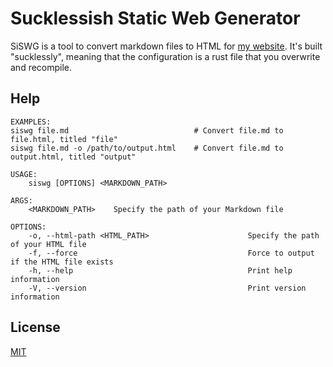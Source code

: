 # Sucklessish Static Web Generator

SiSWG is a tool to convert markdown files to HTML for [my website](https://3top1a.github.io/).
It's built "sucklessly", meaning that the configuration is a rust file that you overwrite and recompile.

## Help

```
EXAMPLES:
siswg file.md                            # Convert file.md to file.html, titled "file"
siswg file.md -o /path/to/output.html    # Convert file.md to output.html, titled "output"

USAGE:
    siswg [OPTIONS] <MARKDOWN_PATH>

ARGS:
    <MARKDOWN_PATH>    Specify the path of your Markdown file

OPTIONS:
    -o, --html-path <HTML_PATH>                      Specify the path of your HTML file
    -f, --force                                      Force to output if the HTML file exists
    -h, --help                                       Print help information
    -V, --version                                    Print version information
```

## License

[MIT](LICENSE)
